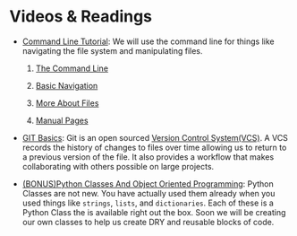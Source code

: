 # Videos & Readings

- [Command Line Tutorial](http://ryanstutorials.net/linuxtutorial/): We will use the command line for things like navigating the file system and manipulating files.
	1) [The Command Line](http://ryanstutorials.net/linuxtutorial/commandline.php) 

	2) [Basic Navigation](http://ryanstutorials.net/linuxtutorial/navigation.php)
	
	3) [More About Files](http://ryanstutorials.net/linuxtutorial/aboutfiles.php)

	4) [Manual Pages](http://ryanstutorials.net/linuxtutorial/manual.php)
	
- [GIT Basics](https://git-scm.com/videos): Git is an open sourced [Version Control System(VCS)](https://git-scm.com/book/en/v1/Getting-Started-About-Version-Control). A VCS records the history of changes to files over time allowing us to return to a previous version of the file. It also provides a workflow that makes collaborating with others possible on large projects.

- [(BONUS)Python Classes And Object Oriented Programming](https://jeffknupp.com/blog/2017/03/27/improve-your-python-python-classes-and-object-oriented-programming/): Python Classes are not new. You have actually used them already when you used things like `strings`, `lists`, and `dictionaries`. Each of these is a Python Class the is available right out the box. Soon we will be creating our own classes to help us create DRY and reusable blocks of code.
